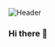 ![Header](![github-header-image](https://github.com/Rifat8080/Rifat8080/assets/123451855/d72c7e9a-fd03-4261-a921-cd1f551432dd)
)

### Hi there 👋

<!--
**Rifat8080/Rifat8080** is a ✨ _special_ ✨ repository because its `README.md` (this file) appears on your GitHub profile.

Here are some ideas to get you started:

- 🔭 I’m currently working on ...
- 🌱 I’m currently learning ...
- 👯 I’m looking to collaborate on ...
- 🤔 I’m looking for help with ...
- 💬 Ask me about ...
- 📫 How to reach me: ...
- 😄 Pronouns: ...
- ⚡ Fun fact: ...
-->
